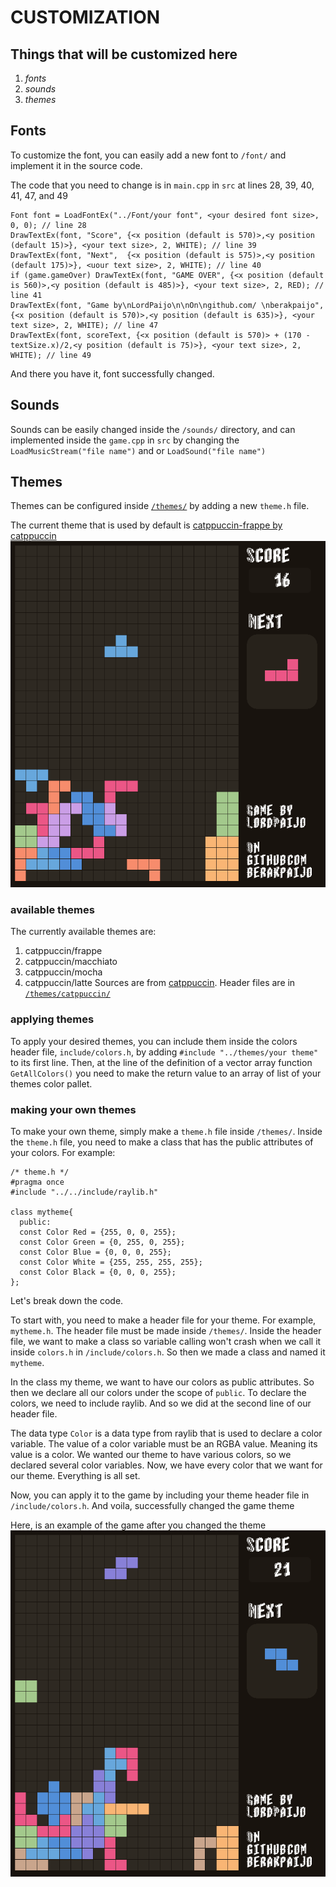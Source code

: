 # CUSTOMIZATION

## Things that will be customized here
1. *fonts*
2. *sounds*
3. *themes*

## Fonts
To customize the font, you can easily add a new font to `/font/` and implement it in the source code.

The code that you need to change is in `main.cpp` in `src` at lines 28, 39, 40, 41, 47, and 49
```code
Font font = LoadFontEx("../Font/your font", <your desired font size>, 0, 0); // line 28
DrawTextEx(font, "Score", {<x position (default is 570)>,<y position (default 15)>}, <your text size>, 2, WHITE); // line 39
DrawTextEx(font, "Next",  {<x position (default is 575)>,<y position (default 175)>}, <uour text size>, 2, WHITE); // line 40
if (game.gameOver) DrawTextEx(font, "GAME OVER", {<x position (default is 560)>,<y position (default is 485)>}, <your text size>, 2, RED); // line 41
DrawTextEx(font, "Game by\nLordPaijo\n\nOn\ngithub.com/ \nberakpaijo",  {<x position (default is 570)>,<y position (default is 635)>}, <your text size>, 2, WHITE); // line 47
DrawTextEx(font, scoreText, {<x position (default is 570)> + (170 - textSize.x)/2,<y position (default is 75)>}, <your text size>, 2, WHITE); // line 49
```
And there you have it, font successfully changed.

## Sounds
Sounds can be easily changed inside the `/sounds/` directory, and can implemented inside the `game.cpp` in `src` by changing the `LoadMusicStream("file name")` and or `LoadSound("file name")`

## Themes
Themes can be configured inside [`/themes/`](https://github.com/berakpaijo/Raylib-Tetris-pp/tree/main/themes) by adding a new `theme.h` file.

The current theme that is used by default is [catppuccin-frappe by catppuccin](https://github.com/catppuccin/catppuccin)
![](https://github.com/berakpaijo/Raylib-Tetris-pp/blob/main/thumbnails/Screenshot%20from%202024-08-10%2013-53-48.png)

### available themes
The currently available themes are:
1. catppuccin/frappe
2. catppuccin/macchiato
3. catppuccin/mocha
4. catppuccin/latte
Sources are from [catppuccin](https://github.com/catppuccin/catppuccin).
Header files are in [`/themes/catppuccin/`](https://github.com/berakpaijo/Raylib-Tetris-pp/tree/main/themes/catppuccin)

### applying themes
To apply your desired themes, you can include them inside the colors header file, `include/colors.h`, by adding `#include "../themes/your theme"` to its first line. Then, at the line of the definition of a vector array function `GetAllColors()` you need to make the return value to an array of list of your themes color pallet.

### making your own themes
To make your own theme, simply make a `theme.h` file inside `/themes/`. Inside the `theme.h` file, you need to make a class that has the public attributes of your colors. For example:
```code
/* theme.h */
#pragma once
#include "../../include/raylib.h"

class mytheme{
  public:
  const Color Red = {255, 0, 0, 255};
  const Color Green = {0, 255, 0, 255};
  const Color Blue = {0, 0, 0, 255};
  const Color White = {255, 255, 255, 255};
  const Color Black = {0, 0, 0, 255};
};
```

Let's break down the code.

To start with, you need to make a header file for your theme. For example, `mytheme.h`. The header file must be made inside `/themes/`. 
Inside the header file, we want to make a class so variable calling won't crash when we call it inside `colors.h` in `/include/colors.h`. 
So then we made a class and named it `mytheme`. 

In the class my theme, we want to have our colors as public attributes. So then we declare all our colors under the scope of `public`. To declare the colors, we need to include raylib. And so we did at the second line of our header file.

The data type `Color` is a data type from raylib that is used to declare a color variable. The value of a color variable must be an RGBA value. Meaning its value is a color. We wanted our theme to have various colors, so we declared several color variables. Now, we have every color that we want for our theme. Everything is all set.

Now, you can apply it to the game by including your theme header file in `/include/colors.h`. And voila, successfully changed the game theme


Here, is an example of the game after you changed the theme
![](https://github.com/berakpaijo/Raylib-Tetris-pp/blob/main/thumbnails/Screenshot%20from%202024-08-10%2013-51-13.png)
